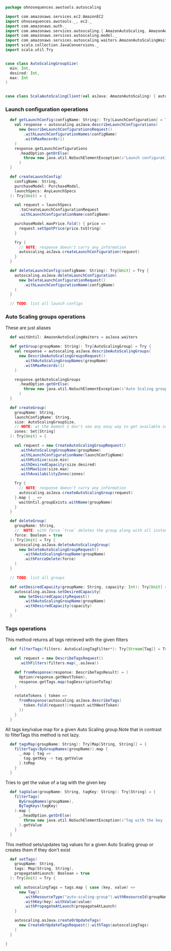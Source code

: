 
```scala
package ohnosequences.awstools.autoscaling

import com.amazonaws.services.ec2.AmazonEC2
import ohnosequences.awstools._, ec2._
import com.amazonaws.auth._
import com.amazonaws.services.autoscaling.{ AmazonAutoScaling, AmazonAutoScalingClient }
import com.amazonaws.services.autoscaling.model._
import com.amazonaws.services.autoscaling.waiters.AmazonAutoScalingWaiters
import scala.collection.JavaConversions._
import scala.util.Try


case class AutoScalingGroupSize(
  min: Int,
  desired: Int,
  max: Int
)


case class ScalaAutoScalingClient(val asJava: AmazonAutoScaling) { autoscaling =>
```

### Launch configuration operations

```scala
  def getLaunchConfig(configName: String): Try[LaunchConfiguration] = Try {
    val response = autoscaling.asJava.describeLaunchConfigurations(
      new DescribeLaunchConfigurationsRequest()
        .withLaunchConfigurationNames(configName)
        .withMaxRecords(1)
    )
    response.getLaunchConfigurations
      .headOption.getOrElse(
        throw new java.util.NoSuchElementException(s"Launch configuration with the name [${configName}] doesn't exist")
      )
  }

  def createLaunchConfig(
    configName: String,
    purchaseModel: PurchaseModel,
    launchSpecs: AnyLaunchSpecs
  ): Try[Unit] = {

    val request = launchSpecs
      .toCreateLaunchConfigurationRequest
      .withLaunchConfigurationName(configName)

    purchaseModel.maxPrice.fold() { price =>
      request.setSpotPrice(price.toString)
    }

    Try {
      // NOTE: response doesn't carry any information
      autoscaling.asJava.createLaunchConfiguration(request)
    }
  }

  def deleteLaunchConfig(configName: String): Try[Unit] = Try {
    autoscaling.asJava.deleteLaunchConfiguration(
      new DeleteLaunchConfigurationRequest()
        .withLaunchConfigurationName(configName)
    )
  }

  // TODO: list all launch configs

```

### Auto Scaling groups operations
These are just aliases

```scala
  def waitUntil: AmazonAutoScalingWaiters = asJava.waiters

  def getGroup(groupName: String): Try[AutoScalingGroup] = Try {
    val response = autoscaling.asJava.describeAutoScalingGroups(
      new DescribeAutoScalingGroupsRequest()
        .withAutoScalingGroupNames(groupName)
        .withMaxRecords(1)
    )

    response.getAutoScalingGroups
      .headOption.getOrElse(
        throw new java.util.NoSuchElementException(s"Auto Scaling group with the name [${groupName}] doesn't exist")
      )
  }

  def createGroup(
    groupName: String,
    launchConfigName: String,
    size: AutoScalingGroupSize,
    // NOTE: at the moment I don't see any easy way to get available zones without using an EC2 client (see getAllAvailableZones) and an unset list fails this request
    zones: Set[String]
  ): Try[Unit] = {

    val request = new CreateAutoScalingGroupRequest()
      .withAutoScalingGroupName(groupName)
      .withLaunchConfigurationName(launchConfigName)
      .withMinSize(size.min)
      .withDesiredCapacity(size.desired)
      .withMaxSize(size.max)
      .withAvailabilityZones(zones)

    Try {
      // NOTE: response doesn't carry any information
      autoscaling.asJava.createAutoScalingGroup(request)
    }.map { _ =>
      waitUntil.groupExists.withName(groupName)
    }
  }

  def deleteGroup(
    groupName: String,
    //  NOTE: with force `true` deletes the group along with all instances associated with the group, without waiting for all instances to be terminated
    force: Boolean = true
  ): Try[Unit] = Try {
    autoscaling.asJava.deleteAutoScalingGroup(
      new DeleteAutoScalingGroupRequest()
        .withAutoScalingGroupName(groupName)
        .withForceDelete(force)
    )
  }

  // TODO: list all groups

  def setDesiredCapacity(groupName: String, capacity: Int): Try[Unit] = Try {
    autoscaling.asJava.setDesiredCapacity(
      new SetDesiredCapacityRequest()
        .withAutoScalingGroupName(groupName)
        .withDesiredCapacity(capacity)
    )
  }
```

### Tags operations
This method returns all tags retrieved with the given filters

```scala
  def filterTags(filters: AutoScalingTagFilter*): Try[Stream[Tag]] = Try {

    val request = new DescribeTagsRequest()
      .withFilters(filters.map(_.asJava))

    def fromResponse(response: DescribeTagsResult) = (
      Option(response.getNextToken),
      response.getTags.map(tagDescriptionToTag)
    )

    rotateTokens { token =>
      fromResponse(autoscaling.asJava.describeTags(
        token.fold(request)(request.withNextToken)
      ))
    }
  }
```

All tags key/value map for a given Auto Scaling group.Note that in contrast to filterTags this method is not lazy.

```scala
  def tagsMap(groupName: String): Try[Map[String, String]] = {
    filterTags(ByGroupNames(groupName)).map {
      _.map { tag =>
        tag.getKey -> tag.getValue
      }.toMap
    }
  }
```

Tries to get the value of a tag with the given key

```scala
  def tagValue(groupName: String, tagKey: String): Try[String] = {
    filterTags(
      ByGroupNames(groupName),
      ByTagKeys(tagKey)
    ).map {
      _.headOption.getOrElse(
        throw new java.util.NoSuchElementException(s"Tag with the key [${tagKey}] doesn't exist")
      ).getValue
    }
  }
```

This method sets/updates tag values for a given Auto Scaling group or creates them if they don't exist

```scala
  def setTags(
    groupName: String,
    tags: Map[String, String],
    propagateAtLaunch: Boolean = true
  ): Try[Unit] = Try {

    val autoscalingTags = tags.map { case (key, value) =>
      new Tag()
        .withResourceType("auto-scaling-group").withResourceId(groupName)
        .withKey(key).withValue(value)
        .withPropagateAtLaunch(propagateAtLaunch)
    }

    autoscaling.asJava.createOrUpdateTags(
      new CreateOrUpdateTagsRequest().withTags(autoscalingTags)
    )
  }

}

```




[main/scala/ohnosequences/awstools/autoscaling/client.scala]: client.scala.md
[main/scala/ohnosequences/awstools/autoscaling/filters.scala]: filters.scala.md
[main/scala/ohnosequences/awstools/autoscaling/package.scala]: package.scala.md
[main/scala/ohnosequences/awstools/autoscaling/PurchaseModel.scala]: PurchaseModel.scala.md
[main/scala/ohnosequences/awstools/ec2/AMI.scala]: ../ec2/AMI.scala.md
[main/scala/ohnosequences/awstools/ec2/client.scala]: ../ec2/client.scala.md
[main/scala/ohnosequences/awstools/ec2/instances.scala]: ../ec2/instances.scala.md
[main/scala/ohnosequences/awstools/ec2/InstanceType-AMI.scala]: ../ec2/InstanceType-AMI.scala.md
[main/scala/ohnosequences/awstools/ec2/InstanceType.scala]: ../ec2/InstanceType.scala.md
[main/scala/ohnosequences/awstools/ec2/LaunchSpecs.scala]: ../ec2/LaunchSpecs.scala.md
[main/scala/ohnosequences/awstools/ec2/package.scala]: ../ec2/package.scala.md
[main/scala/ohnosequences/awstools/package.scala]: ../package.scala.md
[main/scala/ohnosequences/awstools/regions/aliases.scala]: ../regions/aliases.scala.md
[main/scala/ohnosequences/awstools/regions/package.scala]: ../regions/package.scala.md
[main/scala/ohnosequences/awstools/s3/address.scala]: ../s3/address.scala.md
[main/scala/ohnosequences/awstools/s3/client.scala]: ../s3/client.scala.md
[main/scala/ohnosequences/awstools/s3/package.scala]: ../s3/package.scala.md
[main/scala/ohnosequences/awstools/s3/transfers.scala]: ../s3/transfers.scala.md
[main/scala/ohnosequences/awstools/sns/client.scala]: ../sns/client.scala.md
[main/scala/ohnosequences/awstools/sns/package.scala]: ../sns/package.scala.md
[main/scala/ohnosequences/awstools/sns/subscribers.scala]: ../sns/subscribers.scala.md
[main/scala/ohnosequences/awstools/sns/topics.scala]: ../sns/topics.scala.md
[main/scala/ohnosequences/awstools/sqs/client.scala]: ../sqs/client.scala.md
[main/scala/ohnosequences/awstools/sqs/messages.scala]: ../sqs/messages.scala.md
[main/scala/ohnosequences/awstools/sqs/package.scala]: ../sqs/package.scala.md
[main/scala/ohnosequences/awstools/sqs/queues.scala]: ../sqs/queues.scala.md
[test/scala/ohnosequences/awstools/autoscaling.scala]: ../../../../../test/scala/ohnosequences/awstools/autoscaling.scala.md
[test/scala/ohnosequences/awstools/instanceTypes.scala]: ../../../../../test/scala/ohnosequences/awstools/instanceTypes.scala.md
[test/scala/ohnosequences/awstools/package.scala]: ../../../../../test/scala/ohnosequences/awstools/package.scala.md
[test/scala/ohnosequences/awstools/sqs.scala]: ../../../../../test/scala/ohnosequences/awstools/sqs.scala.md